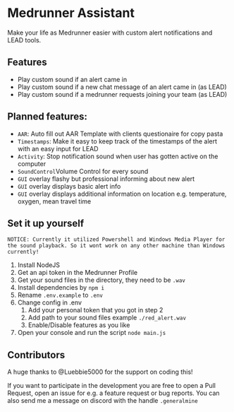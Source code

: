 # Medrunner Assistant
Make your life as Medrunner easier with custom alert notifications and LEAD tools.

## Features
- Play custom sound if an alert came in
- Play custom sound if a new chat message of an alert came in (as LEAD)
- Play custom sound if a medrunner requests joining your team (as LEAD)

## Planned features:
- `AAR`: Auto fill out AAR Template with clients questionaire for copy pasta
- `Timestamps`: Make it easy to keep track of the timestamps of the alert with an easy input for LEAD
- `Activity`: Stop notification sound when user has gotten active on the computer
- `SoundControl`Volume Control for every sound
- `GUI` overlay flashy but professional informing about new alert
- `GUI` overlay displays basic alert info
- `GUI` overlay displays additional information on location e.g. temperature, oxygen, mean travel time

## Set it up yourself
`NOTICE: Currently it utilized Powershell and Windows Media Player for the sound playback. So it wont work on any other machine than Windows currently!`

1. Install NodeJS
2. Get an api token in the Medrunner Profile
3. Get your sound files in the directory, they need to be `.wav`
4. Install dependencies by `npm i`
5. Rename `.env.example` to `.env`
6. Change config in .env
   1. Add your personal token that you got in step 2
   2. Add path to your sound files example `./red_alert.wav`
   3. Enable/Disable features as you like
7. Open your console and run the script `node main.js`

## Contributors
A huge thanks to @Luebbie5000 for the support on coding this!

If you want to participate in the development you are free to open a Pull Request, open an issue for e.g. a feature request or bug reports.
You can also send me a message on discord with the handle `.generalmine`